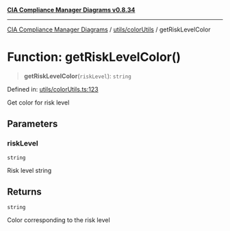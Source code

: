 [**CIA Compliance Manager Diagrams v0.8.34**](../../../README.md)

***

[CIA Compliance Manager Diagrams](../../../modules.md) / [utils/colorUtils](../README.md) / getRiskLevelColor

# Function: getRiskLevelColor()

> **getRiskLevelColor**(`riskLevel`): `string`

Defined in: [utils/colorUtils.ts:123](https://github.com/Hack23/cia-compliance-manager/blob/a33140701dae02a85d2f0d957645dda4d2c4da41/src/utils/colorUtils.ts#L123)

Get color for risk level

## Parameters

### riskLevel

`string`

Risk level string

## Returns

`string`

Color corresponding to the risk level
